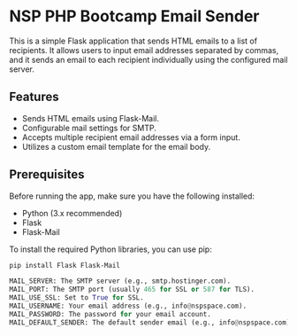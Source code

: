 # NSP PHP Bootcamp Email Sender

This is a simple Flask application that sends HTML emails to a list of recipients. It allows users to input email addresses separated by commas, and it sends an email to each recipient individually using the configured mail server.

## Features

- Sends HTML emails using Flask-Mail.
- Configurable mail settings for SMTP.
- Accepts multiple recipient email addresses via a form input.
- Utilizes a custom email template for the email body.

## Prerequisites

Before running the app, make sure you have the following installed:

- Python (3.x recommended)
- Flask
- Flask-Mail

To install the required Python libraries, you can use pip:

```bash
pip install Flask Flask-Mail
```

```python
MAIL_SERVER: The SMTP server (e.g., smtp.hostinger.com).
MAIL_PORT: The SMTP port (usually 465 for SSL or 587 for TLS).
MAIL_USE_SSL: Set to True for SSL.
MAIL_USERNAME: Your email address (e.g., info@nspspace.com).
MAIL_PASSWORD: The password for your email account.
MAIL_DEFAULT_SENDER: The default sender email (e.g., info@nspspace.com).
